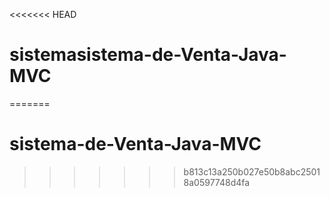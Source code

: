 <<<<<<< HEAD
# sistemasistema-de-Venta-Java-MVC
=======
# sistema-de-Venta-Java-MVC
>>>>>>> b813c13a250b027e50b8abc25018a0597748d4fa
